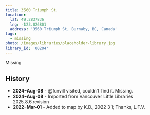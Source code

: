 ```yaml
---
title: 3560 Triumph St.
location:
  lat: 49.2837836
  lng: -123.026801
  address: '3560 Triumph St, Burnaby, BC, Canada'
tags:
  - missing
photo: /images/libraries/placeholder-library.jpg
library_id: '00204'
---
```


Missing

## History

- **2024-Aug-08** - @funvill visited, couldn't find it. Missing.
- **2024-Aug-08** - Imported from Vancouver Little Libraries 2025.8.6.revision
- **2022-Mar-01** - Added to map by K.D., 2022 3 1; Thanks, L.F.V.
